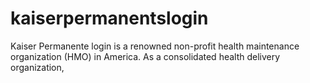 # kaiserpermanentslogin
Kaiser Permanente login is a renowned non-profit health maintenance organization (HMO) in America. As a consolidated health delivery organization, 
